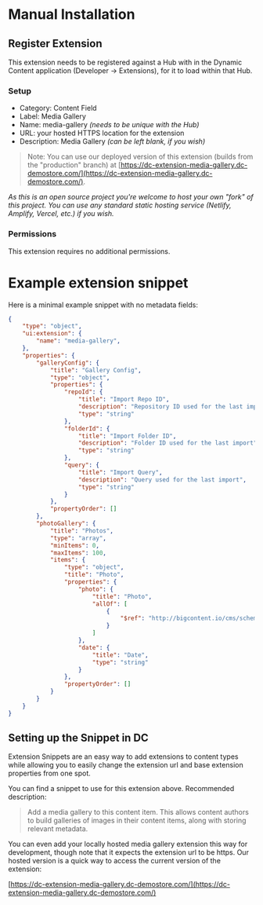# Manual Installation

## Register Extension

This extension needs to be registered against a Hub with in the Dynamic Content application (Developer -> Extensions), for it to load within that Hub.

### Setup

-   Category: Content Field
-   Label: Media Gallery
-   Name: media-gallery _(needs to be unique with the Hub)_
-   URL: your hosted HTTPS location for the extension
-   Description: Media Gallery _(can be left blank, if you wish)_

> Note:
> You can use our deployed version of this extension (builds from the "production" branch) at [https://dc-extension-media-gallery.dc-demostore.com/](https://dc-extension-media-gallery.dc-demostore.com/).

_As this is an open source project you're welcome to host your own "fork" of this project. You can use any standard static hosting service (Netlify, Amplify, Vercel, etc.) if you wish._

### Permissions

This extension requires no additional permissions.

# Example extension snippet

Here is a minimal example snippet with no metadata fields:

```json
{
	"type": "object",
	"ui:extension": {
		"name": "media-gallery",
	},
	"properties": {
		"galleryConfig": {
			"title": "Gallery Config",
			"type": "object",
			"properties": {
				"repoId": {
					"title": "Import Repo ID",
					"description": "Repository ID used for the last import",
					"type": "string"
				},
				"folderId": {
					"title": "Import Folder ID",
					"description": "Folder ID used for the last import",
					"type": "string"
				},
				"query": {
					"title": "Import Query",
					"description": "Query used for the last import",
					"type": "string"
				}
			},
			"propertyOrder": []
		},
		"photoGallery": {
			"title": "Photos",
			"type": "array",
			"minItems": 0,
			"maxItems": 100,
			"items": {
				"type": "object",
				"title": "Photo",
				"properties": {
					"photo": {
						"title": "Photo",
						"allOf": [
							{
								"$ref": "http://bigcontent.io/cms/schema/v1/core#/definitions/image-link"
							}
						]
					},
					"date": {
						"title": "Date",
						"type": "string"
					}
				},
				"propertyOrder": []
			}
		}
	}
}
```

## Setting up the Snippet in DC

Extension Snippets are an easy way to add extensions to content types while allowing you to easily change the extension url and base extension properties from one spot.

You can find a snippet to use for this extension above. Recommended description:

> Add a media gallery to this content item. This allows content authors to build galleries of images in their content items, along with storing relevant metadata.

You can even add your locally hosted media gallery extension this way for development, though note that it expects the extension url to be https. Our hosted version is a quick way to access the current version of the extension:

[https://dc-extension-media-gallery.dc-demostore.com/](https://dc-extension-media-gallery.dc-demostore.com/)